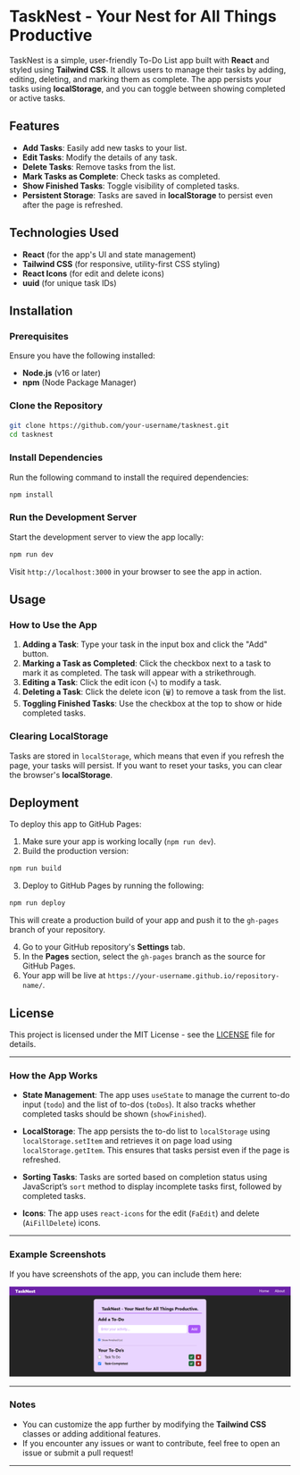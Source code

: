 # TaskNest - Your Nest for All Things Productive

TaskNest is a simple, user-friendly To-Do List app built with **React** and styled using **Tailwind CSS**. It allows users to manage their tasks by adding, editing, deleting, and marking them as complete. The app persists your tasks using **localStorage**, and you can toggle between showing completed or active tasks.

## Features

- **Add Tasks**: Easily add new tasks to your list.
- **Edit Tasks**: Modify the details of any task.
- **Delete Tasks**: Remove tasks from the list.
- **Mark Tasks as Complete**: Check tasks as completed.
- **Show Finished Tasks**: Toggle visibility of completed tasks.
- **Persistent Storage**: Tasks are saved in **localStorage** to persist even after the page is refreshed.

## Technologies Used

- **React** (for the app's UI and state management)
- **Tailwind CSS** (for responsive, utility-first CSS styling)
- **React Icons** (for edit and delete icons)
- **uuid** (for unique task IDs)

## Installation

### Prerequisites

Ensure you have the following installed:

- **Node.js** (v16 or later)
- **npm** (Node Package Manager)

### Clone the Repository

```bash
git clone https://github.com/your-username/tasknest.git
cd tasknest
```

### Install Dependencies

Run the following command to install the required dependencies:

```bash
npm install
```

### Run the Development Server

Start the development server to view the app locally:

```bash
npm run dev
```

Visit `http://localhost:3000` in your browser to see the app in action.

## Usage

### How to Use the App

1. **Adding a Task**: Type your task in the input box and click the "Add" button.
2. **Marking a Task as Completed**: Click the checkbox next to a task to mark it as completed. The task will appear with a strikethrough.
3. **Editing a Task**: Click the edit icon (`✎`) to modify a task.
4. **Deleting a Task**: Click the delete icon (`🗑`) to remove a task from the list.
5. **Toggling Finished Tasks**: Use the checkbox at the top to show or hide completed tasks.

### Clearing LocalStorage

Tasks are stored in `localStorage`, which means that even if you refresh the page, your tasks will persist. If you want to reset your tasks, you can clear the browser's **localStorage**.

## Deployment

To deploy this app to GitHub Pages:

1. Make sure your app is working locally (`npm run dev`).
2. Build the production version:

```bash
npm run build
```

3. Deploy to GitHub Pages by running the following:

```bash
npm run deploy
```

This will create a production build of your app and push it to the `gh-pages` branch of your repository.

4. Go to your GitHub repository's **Settings** tab.
5. In the **Pages** section, select the `gh-pages` branch as the source for GitHub Pages.
6. Your app will be live at `https://your-username.github.io/repository-name/`.

## License

This project is licensed under the MIT License - see the [LICENSE](LICENSE) file for details.

---

### How the App Works

- **State Management**: The app uses `useState` to manage the current to-do input (`todo`) and the list of to-dos (`toDos`). It also tracks whether completed tasks should be shown (`showFinished`).
  
- **LocalStorage**: The app persists the to-do list to `localStorage` using `localStorage.setItem` and retrieves it on page load using `localStorage.getItem`. This ensures that tasks persist even if the page is refreshed.

- **Sorting Tasks**: Tasks are sorted based on completion status using JavaScript’s `sort` method to display incomplete tasks first, followed by completed tasks.

- **Icons**: The app uses `react-icons` for the edit (`FaEdit`) and delete (`AiFillDelete`) icons.

---

### Example Screenshots

If you have screenshots of the app, you can include them here:

![App Screenshot](src/assets/app.png)

---

### Notes

- You can customize the app further by modifying the **Tailwind CSS** classes or adding additional features.
- If you encounter any issues or want to contribute, feel free to open an issue or submit a pull request!

---
